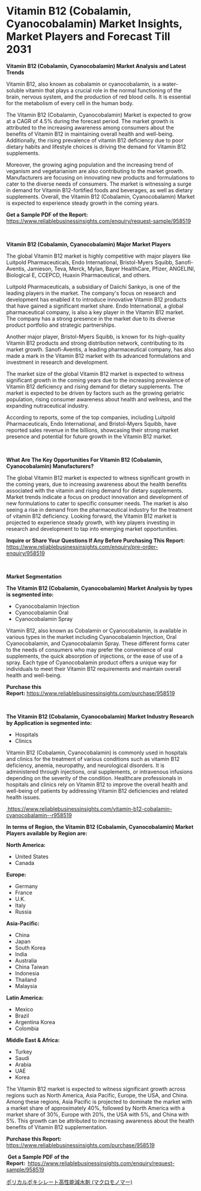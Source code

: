 <p><h1>Vitamin B12 (Cobalamin, Cyanocobalamin) Market Insights, Market Players and Forecast Till 2031</h1></p><p><strong>Vitamin B12 (Cobalamin, Cyanocobalamin) Market Analysis and Latest Trends</strong></p>
<p><p>Vitamin B12, also known as cobalamin or cyanocobalamin, is a water-soluble vitamin that plays a crucial role in the normal functioning of the brain, nervous system, and the production of red blood cells. It is essential for the metabolism of every cell in the human body.</p><p>The Vitamin B12 (Cobalamin, Cyanocobalamin) Market is expected to grow at a CAGR of 4.5% during the forecast period. The market growth is attributed to the increasing awareness among consumers about the benefits of Vitamin B12 in maintaining overall health and well-being. Additionally, the rising prevalence of vitamin B12 deficiency due to poor dietary habits and lifestyle choices is driving the demand for Vitamin B12 supplements.</p><p>Moreover, the growing aging population and the increasing trend of veganism and vegetarianism are also contributing to the market growth. Manufacturers are focusing on innovating new products and formulations to cater to the diverse needs of consumers. The market is witnessing a surge in demand for Vitamin B12-fortified foods and beverages, as well as dietary supplements. Overall, the Vitamin B12 (Cobalamin, Cyanocobalamin) Market is expected to experience steady growth in the coming years.</p></p>
<p><strong>Get a Sample PDF of the Report:&nbsp;</strong> <a href="https://www.reliablebusinessinsights.com/enquiry/request-sample/958519">https://www.reliablebusinessinsights.com/enquiry/request-sample/958519</a></p>
<p>&nbsp;</p>
<p><strong>Vitamin B12 (Cobalamin, Cyanocobalamin) Major Market Players</strong></p>
<p><p>The global Vitamin B12 market is highly competitive with major players like Luitpold Pharmaceuticals, Endo International, Bristol-Myers Squibb, Sanofi-Aventis, Jamieson, Teva, Merck, Mylan, Bayer HealthCare, Pfizer, ANGELINI, Biological E, CCEPCD, Huaxin Pharmaceutical, and others.</p><p>Luitpold Pharmaceuticals, a subsidiary of Daiichi Sankyo, is one of the leading players in the market. The company's focus on research and development has enabled it to introduce innovative Vitamin B12 products that have gained a significant market share. Endo International, a global pharmaceutical company, is also a key player in the Vitamin B12 market. The company has a strong presence in the market due to its diverse product portfolio and strategic partnerships.</p><p>Another major player, Bristol-Myers Squibb, is known for its high-quality Vitamin B12 products and strong distribution network, contributing to its market growth. Sanofi-Aventis, a leading pharmaceutical company, has also made a mark in the Vitamin B12 market with its advanced formulations and investment in research and development.</p><p>The market size of the global Vitamin B12 market is expected to witness significant growth in the coming years due to the increasing prevalence of Vitamin B12 deficiency and rising demand for dietary supplements. The market is expected to be driven by factors such as the growing geriatric population, rising consumer awareness about health and wellness, and the expanding nutraceutical industry.</p><p>According to reports, some of the top companies, including Luitpold Pharmaceuticals, Endo International, and Bristol-Myers Squibb, have reported sales revenue in the billions, showcasing their strong market presence and potential for future growth in the Vitamin B12 market.</p></p>
<p>&nbsp;</p>
<p><strong>What Are The Key Opportunities For Vitamin B12 (Cobalamin, Cyanocobalamin) Manufacturers?</strong></p>
<p><p>The global Vitamin B12 market is expected to witness significant growth in the coming years, due to increasing awareness about the health benefits associated with the vitamin and rising demand for dietary supplements. Market trends indicate a focus on product innovation and development of new formulations to cater to specific consumer needs. The market is also seeing a rise in demand from the pharmaceutical industry for the treatment of vitamin B12 deficiency. Looking forward, the Vitamin B12 market is projected to experience steady growth, with key players investing in research and development to tap into emerging market opportunities.</p></p>
<p><strong>Inquire or Share Your Questions If Any Before Purchasing This Report:</strong> <a href="https://www.reliablebusinessinsights.com/enquiry/pre-order-enquiry/958519">https://www.reliablebusinessinsights.com/enquiry/pre-order-enquiry/958519</a></p>
<p>&nbsp;</p>
<p><strong>Market Segmentation</strong></p>
<p><strong>The Vitamin B12 (Cobalamin, Cyanocobalamin) Market Analysis by types is segmented into:</strong></p>
<p><ul><li>Cyanocobalamin Injection</li><li>Cyanocobalamin Oral</li><li>Cyanocobalamin Spray</li></ul></p>
<p><p>Vitamin B12, also known as Cobalamin or Cyanocobalamin, is available in various types in the market including Cyanocobalamin Injection, Oral Cyanocobalamin, and Cyanocobalamin Spray. These different forms cater to the needs of consumers who may prefer the convenience of oral supplements, the quick absorption of injections, or the ease of use of a spray. Each type of Cyanocobalamin product offers a unique way for individuals to meet their Vitamin B12 requirements and maintain overall health and well-being.</p></p>
<p><strong>Purchase this Report:&nbsp;</strong><a href="https://www.reliablebusinessinsights.com/purchase/958519">https://www.reliablebusinessinsights.com/purchase/958519</a></p>
<p>&nbsp;</p>
<p><strong>The Vitamin B12 (Cobalamin, Cyanocobalamin) Market Industry Research by Application is segmented into:</strong></p>
<p><ul><li>Hospitals</li><li>Clinics</li></ul></p>
<p><p>Vitamin B12 (Cobalamin, Cyanocobalamin) is commonly used in hospitals and clinics for the treatment of various conditions such as vitamin B12 deficiency, anemia, neuropathy, and neurological disorders. It is administered through injections, oral supplements, or intravenous infusions depending on the severity of the condition. Healthcare professionals in hospitals and clinics rely on Vitamin B12 to improve the overall health and well-being of patients by addressing Vitamin B12 deficiencies and related health issues.</p></p>
<p><a href="https://www.reliablebusinessinsights.com/vitamin-b12-cobalamin-cyanocobalamin--r958519">&nbsp;https://www.reliablebusinessinsights.com/vitamin-b12-cobalamin-cyanocobalamin--r958519</a></p>
<p><strong>In terms of Region, the Vitamin B12 (Cobalamin, Cyanocobalamin) Market Players available by Region are:</strong></p>
<p>
    <p> <strong> North America: </strong>
        <ul>
            <li>United States</li>
            <li>Canada</li>
        </ul>
        </p> 
    <p> <strong> Europe: </strong>
        <ul>
            <li>Germany</li>
            <li>France</li>
            <li>U.K.</li>
            <li>Italy</li>
            <li>Russia</li>
        </ul>
        </p> 
    <p> <strong> Asia-Pacific: </strong>
        <ul>
            <li>China</li>
            <li>Japan</li>
            <li>South Korea</li>
            <li>India</li>
            <li>Australia</li>
            <li>China Taiwan</li>
            <li>Indonesia</li>
            <li>Thailand</li>
            <li>Malaysia</li>
        </ul>
        </p> 
    <p> <strong> Latin America: </strong>
        <ul>
            <li>Mexico</li>
            <li>Brazil</li>
            <li>Argentina Korea</li>
            <li>Colombia</li>
        </ul>
        </p> 
    <p> <strong> Middle East & Africa: </strong>
        <ul>
            <li>Turkey</li>
            <li>Saudi</li>
            <li>Arabia</li>
            <li>UAE</li>
            <li>Korea</li>
        </ul>
    </p>
    </p>
<p><p>The Vitamin B12 market is expected to witness significant growth across regions such as North America, Asia Pacific, Europe, the USA, and China. Among these regions, Asia Pacific is projected to dominate the market with a market share of approximately 40%, followed by North America with a market share of 30%, Europe with 20%, the USA with 5%, and China with 5%. This growth can be attributed to increasing awareness about the health benefits of Vitamin B12 supplementation.</p></p>
<p><strong>Purchase this Report: </strong><a href="https://www.reliablebusinessinsights.com/purchase/958519">https://www.reliablebusinessinsights.com/purchase/958519</a></p>
<p>&nbsp;<strong>Get a Sample PDF of the Report:&nbsp;&nbsp;</strong><a href="https://www.reliablebusinessinsights.com/enquiry/request-sample/958519">https://www.reliablebusinessinsights.com/enquiry/request-sample/958519</a></p>
<p><strong></strong></p>
<p><p><a href="https://github.com/VernieBarton2023/Market-Research-Report-List-1/blob/main/274348884475.md">ポリカルボキシレート高性能減水剤 (マクロモノマー)</a></p></p>